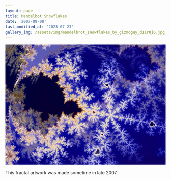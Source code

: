```yaml
---
layout: page
title: Mandelbot Snowflakes
date: '2007-09-08'
last_modified_at: '2023-07-23'
gallery_img: /assets/img/mandelbrot_snowflakes_by_gizmoguy_d11r8j6.jpg_small.jpg
---
```


[![](/assets/img/mandelbrot_snowflakes_by_gizmoguy_d11r8j6.jpg)](/assets/img/mandelbrot_snowflakes_by_gizmoguy_d11r8j6.jpg)

This fractal artwork was made sometime in late 2007.
